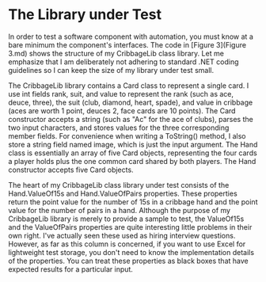 # The Library under Test

In order to test a software component with automation, you must know at a bare minimum the component's interfaces. The code in [Figure 3](Figure 3.md) shows the structure of my CribbageLib class library. Let me emphasize that I am deliberately not adhering to standard .NET coding guidelines so I can keep the size of my library under test small.

The CribbageLib library contains a Card class to represent a single card. I use int fields rank, suit, and value to represent the rank (such as ace, deuce, three), the suit (club, diamond, heart, spade), and value in cribbage (aces are worth 1 point, deuces 2, face cards are 10 points). The Card constructor accepts a string (such as "Ac" for the ace of clubs), parses the two input characters, and stores values for the three corresponding member fields. For convenience when writing a ToString() method, I also store a string field named image, which is just the input argument. The Hand class is essentially an array of five Card objects, representing the four cards a player holds plus the one common card shared by both players. The Hand constructor accepts five Card objects.

The heart of my CribbageLib class library under test consists of the Hand.ValueOf15s and Hand.ValueOfPairs properties. These properties return the point value for the number of 15s in a cribbage hand and the point value for the number of pairs in a hand. Although the purpose of my CribbageLib library is merely to provide a sample to test, the ValueOf15s and the ValueOfPairs properties are quite interesting little problems in their own right. I've actually seen these used as hiring interview questions. However, as far as this column is concerned, if you want to use Excel for lightweight test storage, you don't need to know the implementation details of the properties. You can treat these properties as black boxes that have expected results for a particular input.
